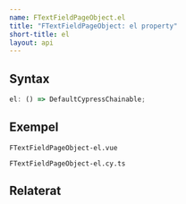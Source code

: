 ```yaml
---
name: FTextFieldPageObject.el
title: "FTextFieldPageObject: el property"
short-title: el
layout: api
---
```


## Syntax

```ts nocompile nolint
el: () => DefaultCypressChainable;
```

## Exempel

```import static
FTextFieldPageObject-el.vue
```

```import
FTextFieldPageObject-el.cy.ts
```

## Relaterat
